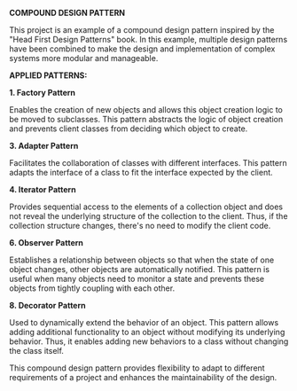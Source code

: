 **COMPOUND DESIGN PATTERN**

This project is an example of a compound design pattern inspired by the "Head First Design Patterns" book. In this example, multiple design patterns have been combined to make the design and implementation of complex systems more modular and manageable.

**APPLIED PATTERNS:**

**1. Factory Pattern**
   
Enables the creation of new objects and allows this object creation logic to be moved to subclasses. This pattern abstracts the logic of object creation and prevents client classes from deciding which object to create.

**3. Adapter Pattern**

Facilitates the collaboration of classes with different interfaces. This pattern adapts the interface of a class to fit the interface expected by the client.

**4. Iterator Pattern**

Provides sequential access to the elements of a collection object and does not reveal the underlying structure of the collection to the client. Thus, if the collection structure changes, there's no need to modify the client code.

**6. Observer Pattern**
   
Establishes a relationship between objects so that when the state of one object changes, other objects are automatically notified. This pattern is useful when many objects need to monitor a state and prevents these objects from tightly coupling with each other.

**8. Decorator Pattern**
   
Used to dynamically extend the behavior of an object. This pattern allows adding additional functionality to an object without modifying its underlying behavior. Thus, it enables adding new behaviors to a class without changing the class itself.

This compound design pattern provides flexibility to adapt to different requirements of a project and enhances the maintainability of the design.
